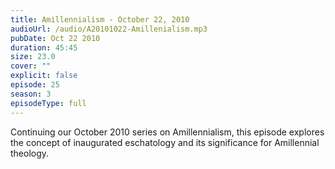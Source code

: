 ```yaml
---
title: Amillennialism - October 22, 2010
audioUrl: /audio/A20101022-Amillenialism.mp3
pubDate: Oct 22 2010
duration: 45:45
size: 23.0
cover: ""
explicit: false
episode: 25
season: 3
episodeType: full
---
```

Continuing our October 2010 series on Amillennialism, this episode explores the concept of inaugurated eschatology and its significance for Amillennial theology.

